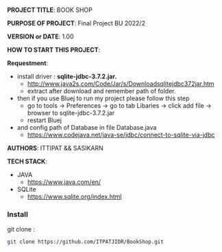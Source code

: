 __PROJECT TITLE__: BOOK SHOP

__PURPOSE OF PROJECT__: Final Project BU 2022/2

__VERSION or DATE__: 1.00

__HOW TO START THIS PROJECT__:

__Requestment__:
- install driver : __sqlite-jdbc-3.7.2.jar.__
  - http://www.java2s.com/Code/Jar/s/Downloadsqlitejdbc372jar.htm
  - extract after download and remember path of folder.
- then if you use Bluej to run my project please follow this step
  - go to tools -> Preferences -> go to tab Libaries -> click add file -> browser to sqlite-jdbc-3.7.2.jar
  - restart Bluej
- and config path of Database in file Database.java
  - https://www.codejava.net/java-se/jdbc/connect-to-sqlite-via-jdbc

__AUTHORS__: ITTIPAT && SASIKARN

__TECH STACK__:

- JAVA
  - https://www.java.com/en/
- SQLite
  - https://www.sqlite.org/index.html


### Install
git clone :
```sh
git clone https://github.com/ITPATJIDR/BookShop.git
```
 
 
